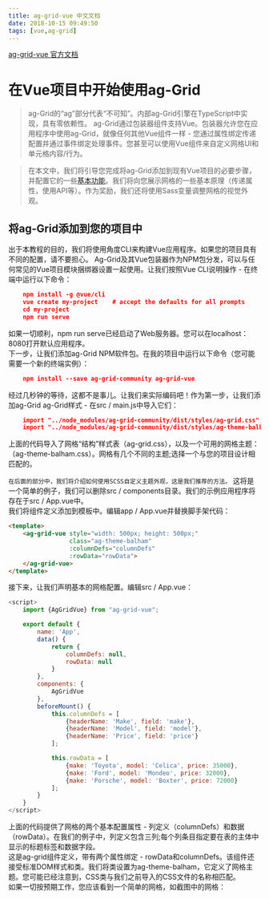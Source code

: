 ```yaml
---
title: ag-grid-vue 中文文档
date: 2018-10-15 09:49:50
tags: [vue,ag-grid]
---
```

<link rel="stylesheet" href="https://at.alicdn.com/t/font_798158_wn4udd6bx9.css">

[ ag-grid-vue 官方文档](https://www.ag-grid.com/vue-getting-started/)
# 在Vue项目中开始使用ag-Grid
> ag-Grid的“ag”部分代表“不可知”。内部ag-Grid引擎在TypeScript中实现，具有零依赖性。 ag-Grid通过包装器组件支持Vue。包装器允许您在应用程序中使用ag-Grid，就像任何其他Vue组件一样 - 您通过属性绑定传递配置并通过事件绑定处理事件。您甚至可以使用Vue组件来自定义网格UI和单元格内容/行为。

> 在本文中，我们将引导您完成将ag-Grid添加到现有Vue项目的必要步骤，并配置它的一些[基本功能](https://www.ag-grid.com/features-overview/)。我们将向您展示网格的一些基本原理（传递属性，使用API​​等）。作为奖励，我们还将使用Sass变量调整网格的视觉外观。

## 将ag-Grid添加到您的项目中
出于本教程的目的，我们将使用角度CLI来构建Vue应用程序。如果您的项目具有不同的配置，请不要担心。 Ag-Grid及其Vue包装器作为NPM包分发，可以与任何常见的Vue项目模块捆绑器设置一起使用。让我们按照Vue CLI说明操作 - 在终端中运行以下命令：
```json
    npm install -g @vue/cli
    vue create my-project    # accept the defaults for all prompts
    cd my-project
    npm run serve
```
如果一切顺利，npm run serve已经启动了Web服务器。您可以在localhost：8080打开默认应用程序。
<br>
下一步，让我们添加ag-Grid NPM软件包。在我的项目中运行以下命令（您可能需要一个新的终端实例）：
```json
    npm install --save ag-grid-community ag-grid-vue
```
经过几秒钟的等待，这都不是事儿。让我们来实际编码吧！作为第一步，让我们添加ag-Grid ag-Grid样式 - 在src / main.js中导入它们：
```json
    import "../node_modules/ag-grid-community/dist/styles/ag-grid.css";
    import "../node_modules/ag-grid-community/dist/styles/ag-theme-balham.css";
```
上面的代码导入了网格“结构”样式表（ag-grid.css），以及一个可用的网格主题：（ag-theme-balham.css）。网格有几个不同的主题;选择一个与您的项目设计相匹配的。

<icon class='iconfont gy-sound-fill'></icon>
`在后面的部分中，我们将介绍如何使用SCSS自定义主题外观，这是我们推荐的方法。`
这将是一个简单的例子，我们可以删除src / components目录。我们的示例应用程序将存在于src / App.vue中。
<br>
我们将组件定义添加到模板中。编辑app / App.vue并替换脚手架代码：
```html
<template>
    <ag-grid-vue style="width: 500px; height: 500px;"
                 class="ag-theme-balham"
                 :columnDefs="columnDefs"
                 :rowData="rowData">
    </ag-grid-vue>
</template>
```
接下来，让我们声明基本的网格配置。编辑src / App.vue：
```js
<script>
    import {AgGridVue} from "ag-grid-vue";

    export default {
        name: 'App',
        data() {
            return {
                columnDefs: null,
                rowData: null
            }
        },
        components: {
            AgGridVue
        },
        beforeMount() {
            this.columnDefs = [
                {headerName: 'Make', field: 'make'},
                {headerName: 'Model', field: 'model'},
                {headerName: 'Price', field: 'price'}
            ];

            this.rowData = [
                {make: 'Toyota', model: 'Celica', price: 35000},
                {make: 'Ford', model: 'Mondeo', price: 32000},
                {make: 'Porsche', model: 'Boxter', price: 72000}
            ];
        }
    }
</script>
```
上面的代码提供了网格的两个基本配置属性 - 列定义（columnDefs）和数据（rowData）。在我们的例子中，列定义包含三列;每个列条目指定要在表的主体中显示的标题标签和数据字段。
<br>
这是ag-grid组件定义，带有两个属性绑定 - rowData和columnDefs。该组件还接受标准DOM样式和类。我们将类设置为ag-theme-balham，它定义了网格主题。您可能已经注意到，CSS类与我们之前导入的CSS文件的名称相匹配。
<br>
如果一切按预期工作，您应该看到一个简单的网格，如截图中的网格：
